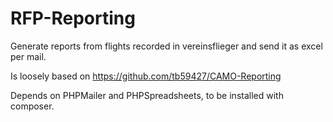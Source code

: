 # RFP-Reporting
Generate reports from flights recorded in vereinsflieger and send it as excel per mail.

Is loosely based on https://github.com/tb59427/CAMO-Reporting

Depends on PHPMailer and PHPSpreadsheets, to be installed with composer.